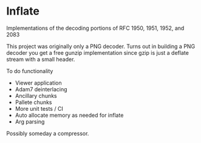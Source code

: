# Inflate 

Implementations of the decoding portions of RFC 1950, 1951, 1952, and 2083

This project was originally only a PNG decoder.
Turns out in building a PNG decoder you get a free gunzip implementation since gzip is just a
deflate stream with a small header.

To do functionality
* Viewer application
* Adam7 deinterlacing
* Ancillary chunks
* Pallete chunks
* More unit tests / CI
* Auto allocate memory as needed for inflate
* Arg parsing

Possibly someday a compressor.
